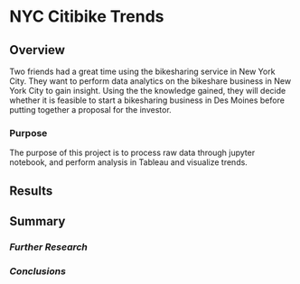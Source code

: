 # NYC Citibike Trends

## Overview
Two friends had a great time using the bikesharing service in New York City. They want to perform data analytics on the bikeshare business in New York City to gain insight. Using the the knowledge gained, they will decide whether it is feasible to start a bikesharing business in Des Moines before putting together a proposal for the investor. 
### Purpose
The purpose of this project is to process raw data through jupyter notebook, and perform analysis in Tableau and visualize trends. 

## Results

## Summary

### *Further Research*

### *Conclusions*
